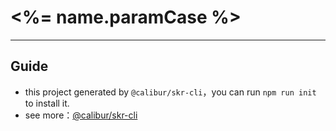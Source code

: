 # <%= name.paramCase %>

---

## Guide

- this project generated by `@calibur/skr-cli`，you can run `npm run init` to install it.
- see more：[@calibur/skr-cli](https://github.com/calibur-tv/skr)
